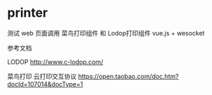 # printer
测试 web 页面调用 菜鸟打印组件 和 Lodop打印组件 
vue.js + wesocket


参考文档

LODOP http://www.c-lodop.com/

菜鸟打印 云打印交互协议
https://open.taobao.com/doc.htm?docId=107014&docType=1